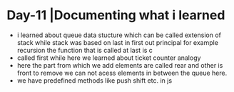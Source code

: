 # Day-11 |Documenting what i learned
- i learned about queue data stucture which can be called extension of stack while stack was based on last in first out principal for example recursion the function that is called at last is c
- called first while here we learned about ticket counter analogy
- here the part from which we add elements are called rear and other is front to remove we can not acess elements in between the queue here.
- we have predefined methods like push shift etc. in js
